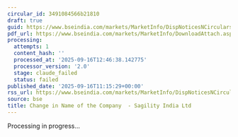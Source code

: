 ```yaml
---
circular_id: 3491084566b21810
draft: true
guid: https://www.bseindia.com/markets/MarketInfo/DispNoticesNCirculars.aspx?Noticeid={E41B0703-0BEF-4C4B-8032-9C1DB46F7C10}&noticeno=20250916-35&dt=09/16/2025&icount=35&totcount=62&flag=0
pdf_url: https://www.bseindia.com/markets/MarketInfo/DownloadAttach.aspx?id=20250916-35&attachedId=4794a0fb-316d-4d08-b583-168fd548374d
processing:
  attempts: 1
  content_hash: ''
  processed_at: '2025-09-16T12:46:38.142775'
  processor_version: '2.0'
  stage: claude_failed
  status: failed
published_date: '2025-09-16T11:15:29+00:00'
rss_url: https://www.bseindia.com/markets/MarketInfo/DispNoticesNCirculars.aspx?Noticeid={E41B0703-0BEF-4C4B-8032-9C1DB46F7C10}&noticeno=20250916-35&dt=09/16/2025&icount=35&totcount=62&flag=0
source: bse
title: Change in Name of the Company  - Sagility India Ltd
---
```


Processing in progress...
